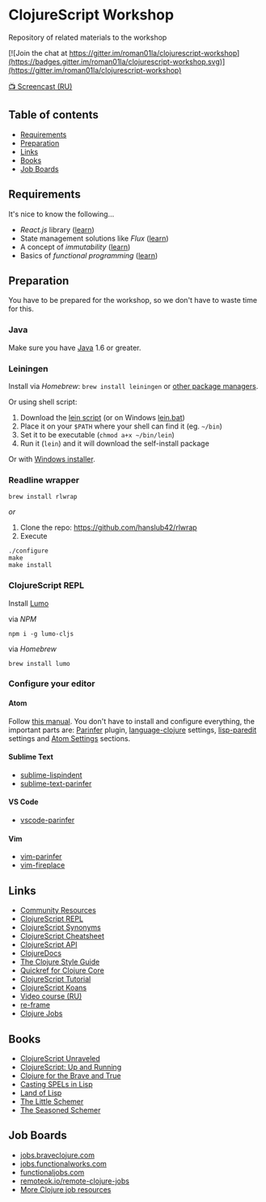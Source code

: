 # ClojureScript Workshop

Repository of related materials to the workshop

[![Join the chat at https://gitter.im/roman01la/clojurescript-workshop](https://badges.gitter.im/roman01la/clojurescript-workshop.svg)](https://gitter.im/roman01la/clojurescript-workshop)

[📺 Screencast (RU)](https://www.youtube.com/playlist?list=PLHOTezm7WWknZXg8IrRSRLZ-nIlpYUAyU)

## Table of contents

- [Requirements](#requirements)
- [Preparation](#preparation)
- [Links](#links)
- [Books](#books)
- [Job Boards](#job-boards)

## Requirements

It's nice to know the following...

- *React.js* library ([learn](http://blog.andrewray.me/reactjs-for-stupid-people/))
- State management solutions like *Flux* ([learn](http://blog.andrewray.me/flux-for-stupid-people/))
- A concept of *immutability* ([learn](https://miles.no/blogg/why-care-about-functional-programming-part-1-immutability))
- Basics of *functional programming* ([learn](http://www.slideshare.net/velvetflair/functional-programming-fundamentals))

## Preparation

You have to be prepared for the workshop, so we don't have to waste time for this.

### Java

Make sure you have [Java](http://www.oracle.com/technetwork/java/javase/downloads/index.html) 1.6 or greater.

### Leiningen

Install via *Homebrew*: `brew install leiningen` or [other package managers](https://github.com/technomancy/leiningen/wiki/Packaging).

Or using shell script:

1. Download the [lein script](https://raw.githubusercontent.com/technomancy/leiningen/stable/bin/lein) (or on Windows [lein.bat](https://raw.githubusercontent.com/technomancy/leiningen/stable/bin/lein.bat))
2. Place it on your `$PATH` where your shell can find it (eg. `~/bin`)
3. Set it to be executable (`chmod a+x ~/bin/lein`)
4. Run it (`lein`) and it will download the self-install package

Or with [Windows installer](http://leiningen-win-installer.djpowell.net/).

### Readline wrapper

`brew install rlwrap`

*or*

1. Clone the repo: https://github.com/hanslub42/rlwrap
2. Execute

```
./configure
make
make install
```

### ClojureScript REPL

Install [Lumo](https://github.com/anmonteiro/lumo/)

via *NPM*
```
npm i -g lumo-cljs
```

via *Homebrew*
```
brew install lumo
```

### Configure your editor

#### Atom

Follow [this manual](https://gist.github.com/jasongilman/d1f70507bed021b48625). You don't have to install and configure everything, the important parts are: [Parinfer](https://github.com/oakmac/atom-parinfer) plugin, [language-clojure](https://gist.github.com/jasongilman/d1f70507bed021b48625#language-clojure) settings, [lisp-paredit](https://gist.github.com/jasongilman/d1f70507bed021b48625#lisp-paredit) settings and [Atom Settings](https://gist.github.com/jasongilman/d1f70507bed021b48625#atom-settings) sections.

#### Sublime Text

- [sublime-lispindent](https://github.com/odyssomay/sublime-lispindent)
- [sublime-text-parinfer](https://github.com/oakmac/sublime-text-parinfer)

#### VS Code

- [vscode-parinfer](https://github.com/narma/vscode-parinfer)

#### Vim

- [vim-parinfer](https://github.com/bhurlow/vim-parinfer)
- [vim-fireplace](https://github.com/tpope/vim-fireplace)

## Links

- [Community Resources](http://clojure.org/community/resources)
- [ClojureScript REPL](http://jaredforsyth.com/reepl/)
- [ClojureScript Synonyms](https://kanaka.github.io/clojurescript/web/synonym.html)
- [ClojureScript Cheatsheet](http://cljs.info/cheatsheet/)
- [ClojureScript API](http://cljs.github.io/api/)
- [ClojureDocs](https://clojuredocs.org/)
- [The Clojure Style Guide](https://github.com/bbatsov/clojure-style-guide)
- [Quickref for Clojure Core](https://clojuredocs.org/quickref)
- [ClojureScript Tutorial](https://www.niwi.nz/cljs-workshop/)
- [ClojureScript Koans](http://clojurescriptkoans.com/)
- [Video course (RU)](https://www.youtube.com/playlist?list=PLHOTezm7WWkmk_NxC51xwnC2YsAut_5vX)
- [re-frame](https://github.com/Day8/re-frame)
- [Clojure Jobs](https://purelyfunctional.tv/resources/clojure-jobs-resources/)

## Books
- [ClojureScript Unraveled](https://funcool.github.io/clojurescript-unraveled/)
- [ClojureScript: Up and Running](http://shop.oreilly.com/product/0636920025139.do)
- [Clojure for the Brave and True](http://www.braveclojure.com/)
- [Casting SPELs in Lisp](http://www.lisperati.com/casting.html)
- [Land of Lisp](http://landoflisp.com/)
- [The Little Schemer](https://mitpress.mit.edu/books/little-schemer)
- [The Seasoned Schemer](https://mitpress.mit.edu/books/seasoned-schemer)

## Job Boards
- [jobs.braveclojure.com](https://jobs.braveclojure.com/)
- [jobs.functionalworks.com](https://jobs.functionalworks.com/)
- [functionaljobs.com](https://functionaljobs.com/)
- [remoteok.io/remote-clojure-jobs](https://remoteok.io/remote-clojure-jobs)
- [More Clojure job resources](https://purelyfunctional.tv/resources/clojure-jobs-resources/)
